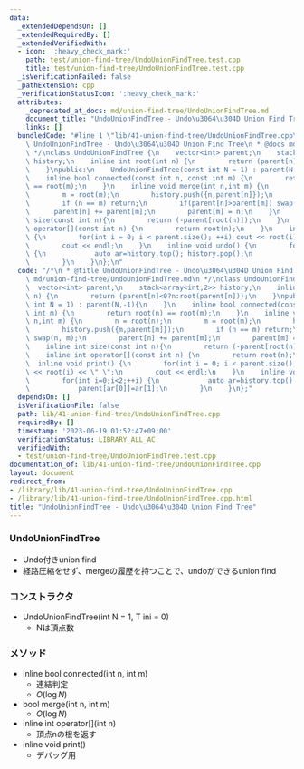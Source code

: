 ```yaml
---
data:
  _extendedDependsOn: []
  _extendedRequiredBy: []
  _extendedVerifiedWith:
  - icon: ':heavy_check_mark:'
    path: test/union-find-tree/UndoUnionFindTree.test.cpp
    title: test/union-find-tree/UndoUnionFindTree.test.cpp
  _isVerificationFailed: false
  _pathExtension: cpp
  _verificationStatusIcon: ':heavy_check_mark:'
  attributes:
    _deprecated_at_docs: md/union-find-tree/UndoUnionFindTree.md
    document_title: "UndoUnionFindTree - Undo\u3064\u304D Union Find Tree"
    links: []
  bundledCode: "#line 1 \"lib/41-union-find-tree/UndoUnionFindTree.cpp\"\n/*\n * @title\
    \ UndoUnionFindTree - Undo\u3064\u304D Union Find Tree\n * @docs md/union-find-tree/UndoUnionFindTree.md\n\
    \ */\nclass UndoUnionFindTree {\n    vector<int> parent;\n    stack<array<int,2>>\
    \ history;\n    inline int root(int n) {\n        return (parent[n]<0?n:root(parent[n]));\n\
    \    }\npublic:\n    UndoUnionFindTree(const int N = 1) : parent(N,-1){\n    }\n\
    \    inline bool connected(const int n, const int m) {\n        return root(n)\
    \ == root(m);\n    }\n    inline void merge(int n,int m) {\n        n = root(n);\n\
    \        m = root(m);\n        history.push({n,parent[n]});\n        history.push({m,parent[m]});\n\
    \        if (n == m) return;\n        if(parent[n]>parent[m]) swap(n, m);\n  \
    \      parent[n] += parent[m];\n        parent[m] = n;\n    }\n    inline int\
    \ size(const int n){\n        return (-parent[root(n)]);\n    }\n    inline int\
    \ operator[](const int n) {\n        return root(n);\n    }\n    inline void print()\
    \ {\n        for(int i = 0; i < parent.size(); ++i) cout << root(i) << \" \";\n\
    \        cout << endl;\n    }\n    inline void undo() {\n        for(int i=0;i<2;++i)\
    \ {\n            auto ar=history.top(); history.pop();\n            parent[ar[0]]=ar[1];\n\
    \        }\n    }\n};\n"
  code: "/*\n * @title UndoUnionFindTree - Undo\u3064\u304D Union Find Tree\n * @docs\
    \ md/union-find-tree/UndoUnionFindTree.md\n */\nclass UndoUnionFindTree {\n  \
    \  vector<int> parent;\n    stack<array<int,2>> history;\n    inline int root(int\
    \ n) {\n        return (parent[n]<0?n:root(parent[n]));\n    }\npublic:\n    UndoUnionFindTree(const\
    \ int N = 1) : parent(N,-1){\n    }\n    inline bool connected(const int n, const\
    \ int m) {\n        return root(n) == root(m);\n    }\n    inline void merge(int\
    \ n,int m) {\n        n = root(n);\n        m = root(m);\n        history.push({n,parent[n]});\n\
    \        history.push({m,parent[m]});\n        if (n == m) return;\n        if(parent[n]>parent[m])\
    \ swap(n, m);\n        parent[n] += parent[m];\n        parent[m] = n;\n    }\n\
    \    inline int size(const int n){\n        return (-parent[root(n)]);\n    }\n\
    \    inline int operator[](const int n) {\n        return root(n);\n    }\n  \
    \  inline void print() {\n        for(int i = 0; i < parent.size(); ++i) cout\
    \ << root(i) << \" \";\n        cout << endl;\n    }\n    inline void undo() {\n\
    \        for(int i=0;i<2;++i) {\n            auto ar=history.top(); history.pop();\n\
    \            parent[ar[0]]=ar[1];\n        }\n    }\n};"
  dependsOn: []
  isVerificationFile: false
  path: lib/41-union-find-tree/UndoUnionFindTree.cpp
  requiredBy: []
  timestamp: '2023-06-19 01:52:47+09:00'
  verificationStatus: LIBRARY_ALL_AC
  verifiedWith:
  - test/union-find-tree/UndoUnionFindTree.test.cpp
documentation_of: lib/41-union-find-tree/UndoUnionFindTree.cpp
layout: document
redirect_from:
- /library/lib/41-union-find-tree/UndoUnionFindTree.cpp
- /library/lib/41-union-find-tree/UndoUnionFindTree.cpp.html
title: "UndoUnionFindTree - Undo\u3064\u304D Union Find Tree"
---
```

### UndoUnionFindTree
- Undo付きunion find
- 経路圧縮をせず、mergeの履歴を持つことで、undoができるunion find

### コンストラクタ
- UndoUnionFindTree(int N = 1, T ini = 0)
  - Nは頂点数 
  
### メソッド
- inline bool connected(int n, int m)
  - 連結判定
  - $O(\log N)$
- bool merge(int n, int m)
  - $O(\log N)$
- inline int operator[](int n)
  - 頂点nの根を返す
- inline void print()
  - デバッグ用